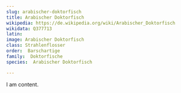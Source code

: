 ```yaml
---
slug: arabischer-doktorfisch
title: Arabischer Doktorfisch
wikipedia: https://de.wikipedia.org/wiki/Arabischer_Doktorfisch
wikidata: Q377713 
latin:
image: Arabischer Doktorfisch
class: Strahlenflosser
order:  Barschartige
family:  Doktorfische
species:  Arabischer Doktorfisch

---
```


I am content.
